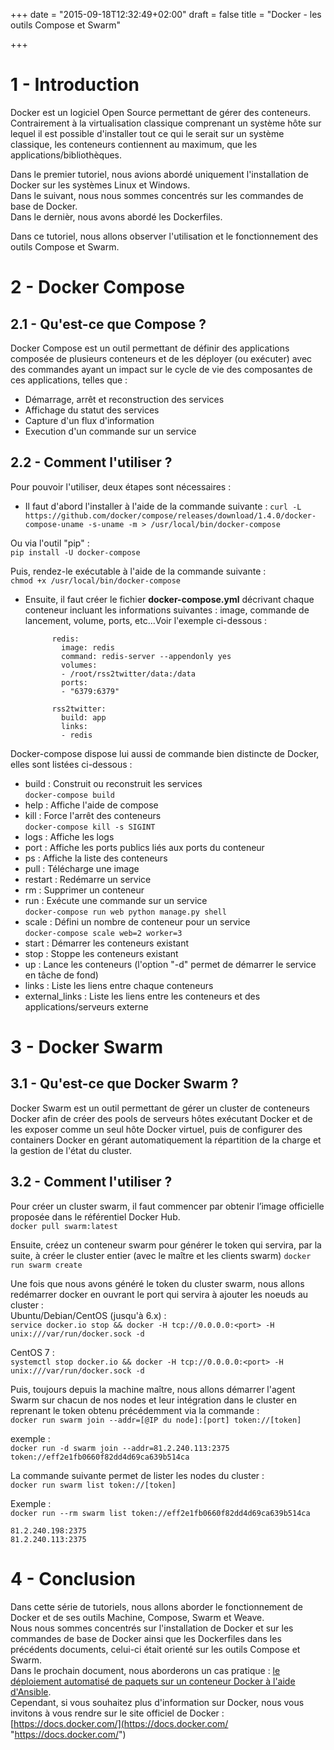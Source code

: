 +++
date = "2015-09-18T12:32:49+02:00"
draft = false
title = "Docker - les outils Compose et Swarm"

+++

# 1 - Introduction
Docker est un logiciel Open Source permettant de gérer des conteneurs.  
Contrairement à la virtualisation classique comprenant un système hôte sur lequel il est possible d'installer tout ce qui le serait sur un système classique, les conteneurs contiennent au maximum, que les applications/bibliothèques.

Dans le premier tutoriel, nous avions abordé uniquement l'installation de Docker sur les systèmes Linux et Windows.   
Dans le suivant, nous nous sommes concentrés sur les commandes de base de Docker.  
Dans le dernièr, nous avons abordé les Dockerfiles.

Dans ce tutoriel, nous allons observer l'utilisation et le fonctionnement des outils Compose et Swarm.

# 2 - Docker Compose
## 2.1 - Qu'est-ce que Compose ?
Docker Compose est un outil permettant de définir des applications composée de plusieurs conteneurs et de les déployer (ou exécuter) avec des commandes ayant un impact sur le cycle de vie des composantes de ces applications, telles que :  
- Démarrage, arrêt et reconstruction des services  
- Affichage du statut des services  
- Capture d'un flux d'information   
- Execution d'un commande sur un service  

## 2.2 - Comment l'utiliser ?
Pour pouvoir l'utiliser, deux étapes sont nécessaires : 
- Il faut d'abord l'installer à l'aide de la commande suivante : 
`curl -L https://github.com/docker/compose/releases/download/1.4.0/docker-compose-uname -s-uname -m > /usr/local/bin/docker-compose`

Ou via l'outil "pip" :  
`pip install -U docker-compose`

Puis, rendez-le exécutable à l'aide de la commande suivante :  
`chmod +x /usr/local/bin/docker-compose`

- Ensuite, il faut créer le fichier **docker-compose.yml** décrivant chaque conteneur incluant les informations suivantes : image, commande de lancement, volume, ports, etc...Voir l'exemple ci-dessous : 
			
			redis:
			  image: redis
			  command: redis-server --appendonly yes
			  volumes:
			  - /root/rss2twitter/data:/data
			  ports:
			  - "6379:6379"

			rss2twitter:
			  build: app
			  links:
			  - redis

Docker-compose dispose lui aussi de commande bien distincte de Docker, elles sont listées ci-dessous : 

- build : Construit ou reconstruit les services  
`docker-compose build`
- help : Affiche l'aide de compose		
- kill : Force l'arrêt des conteneurs  
`docker-compose kill -s SIGINT`
- logs : Affiche les logs
- port : Affiche les ports publics liés aux ports du conteneur
- ps : Affiche la liste des conteneurs
- pull : Télécharge une image
- restart : Redémarre un service
- rm : Supprimer un conteneur
- run : Exécute une commande sur un service  
`docker-compose run web python manage.py shell`
- scale	: Défini un nombre de conteneur pour un service  
`docker-compose scale web=2 worker=3`
- start	: Démarrer les conteneurs existant
- stop : Stoppe les conteneurs existant
- up : Lance les conteneurs (l'option "-d" permet de démarrer le service en tâche de fond)
- links : Liste les liens entre chaque conteneurs
- external_links : Liste les liens entre les conteneurs et des applications/serveurs externe
			
# 3 - Docker Swarm
## 3.1 - Qu'est-ce que Docker Swarm ?
Docker Swarm est un outil permettant de gérer un cluster de conteneurs Docker afin de créer des pools de serveurs hôtes exécutant Docker et de les exposer comme un seul hôte Docker virtuel, puis de configurer des containers Docker en gérant automatiquement la répartition de la charge et la gestion de l'état du cluster.

## 3.2 - Comment l'utiliser ?
Pour créer un cluster swarm, il faut commencer par obtenir l’image officielle proposée dans le référentiel Docker Hub.  
`docker pull swarm:latest`
		 
Ensuite, créez un conteneur swarm pour générer le token qui servira, par la suite, à créer le cluster entier (avec le maître et les clients swarm)
`docker run swarm create`

Une fois que nous avons généré le token du cluster swarm, nous allons redémarrer docker en ouvrant le port qui servira à ajouter les noeuds au cluster :  
Ubuntu/Debian/CentOS (jusqu'à 6.x) :  
`service docker.io stop && docker -H tcp://0.0.0.0:<port> -H unix:///var/run/docker.sock -d`

CentOS 7 :  
`systemctl stop docker.io && docker -H tcp://0.0.0.0:<port> -H unix:///var/run/docker.sock -d`

Puis, toujours depuis la machine maître, nous allons démarrer l'agent Swarm sur chacun de nos nodes et leur intégration dans le cluster en reprenant le token obtenu précédemment via la commande :   
`docker run swarm join --addr=[@IP du node]:[port] token://[token]`

exemple :  
`docker run -d swarm join --addr=81.2.240.113:2375 token://eff2e1fb0660f82dd4d69ca639b514ca`

La commande suivante permet de lister les nodes du cluster :   
`docker run swarm list token://[token]`

Exemple :  
`docker run --rm swarm list token://eff2e1fb0660f82dd4d69ca639b514ca`

	81.2.240.198:2375
	81.2.240.113:2375


# 4 - Conclusion
Dans cette série de tutoriels, nous allons aborder le fonctionnement de Docker et de ses outils Machine, Compose, Swarm et Weave.  
Nous nous sommes concentrés sur l'installation de Docker et sur les commandes de base de Docker ainsi que les Dockerfiles dans les précédents documents, celui-ci était orienté sur les outils Compose et Swarm.  
Dans le prochain document, nous aborderons un cas pratique : [le déploiement automatisé de paquets sur un conteneur Docker à l'aide d'Ansible](http://localhost:1313/docker/docker5/).  
Cependant, si vous souhaitez plus d'information sur Docker, nous vous invitons à vous rendre sur le site officiel de Docker : [https://docs.docker.com/](https://docs.docker.com/ "https://docs.docker.com/")

